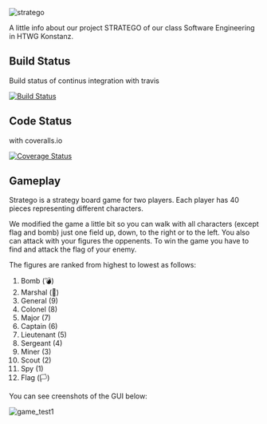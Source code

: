 ![stratego](https://user-images.githubusercontent.com/64639703/87684761-e9c68980-c782-11ea-91d6-d04b58b7a369.png)


A little info about our project STRATEGO of our class Software Engineering in HTWG Konstanz.

## Build Status

Build status of continus integration with travis

[![Build Status](https://travis-ci.com/BenjaminMannsdoerfer/Stratego.svg?branch=master)](https://travis-ci.com/BenjaminMannsdoerfer/Stratego)


## Code Status

with coveralls.io

[![Coverage Status](https://coveralls.io/repos/github/BenjaminMannsdoerfer/Stratego/badge.svg?branch=master)](https://coveralls.io/github/BenjaminMannsdoerfer/Stratego?branch=master)


## Gameplay

Stratego is a strategy board game for two players. Each player has 40 pieces representing different characters.

We modified the game a little bit so you can walk with all characters (except flag and bomb) just one field up, down, to the right or to the left.
You also can attack with your figures the oppenents. To win the game you have to find and attack the flag of your enemy.

The figures are ranked from highest to lowest as follows:

1.  Bomb        (💣)
2.  Marshal     (💂)
3.  General     (9)
4.  Colonel     (8)
5.  Major       (7)
6.  Captain     (6)
7.  Lieutenant  (5)
8.  Sergeant    (4)
9.  Miner       (3)
10. Scout       (2)
11. Spy         (1)
12. Flag        (🏳️)


You can see creenshots of the GUI below:

![game_test1](https://user-images.githubusercontent.com/64639703/87685319-8b4ddb00-c783-11ea-884c-0fb8eb3b158d.PNG)






